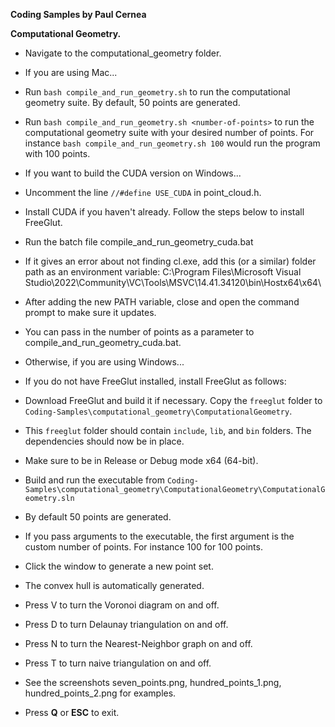 **Coding Samples by Paul Cernea**

**Computational Geometry.**

* Navigate to the computational_geometry folder.
* If you are using Mac...

* Run `bash compile_and_run_geometry.sh` to run the computational geometry suite.  By default, 50 points are generated.
* Run `bash compile_and_run_geometry.sh <number-of-points>` to run the computational geometry suite with your desired number of points.  For instance `bash compile_and_run_geometry.sh 100` would run the program with 100 points.

* If you want to build the CUDA version on Windows...
* Uncomment the line `//#define USE_CUDA` in point_cloud.h.
* Install CUDA if you haven't already. Follow the steps below to install FreeGlut.
* Run the batch file compile_and_run_geometry_cuda.bat
* If it gives an error about not finding cl.exe, add this (or a similar) folder path as an environment variable: C:\Program Files\Microsoft Visual Studio\2022\Community\VC\Tools\MSVC\14.41.34120\bin\Hostx64\x64\
* After adding the new PATH variable, close and open the command prompt to make sure it updates.
* You can pass in the number of points as a parameter to compile_and_run_geometry_cuda.bat.

* Otherwise, if you are using Windows...
* If you do not have FreeGlut installed, install FreeGlut as follows:
* Download FreeGlut and build it if necessary. Copy the `freeglut` folder to `Coding-Samples\computational_geometry\ComputationalGeometry`.
* This `freeglut` folder should contain `include`, `lib`, and `bin` folders. The dependencies should now be in place.
* Make sure to be in Release or Debug mode x64 (64-bit).
* Build and run the executable from `Coding-Samples\computational_geometry\ComputationalGeometry\ComputationalGeometry.sln`
* By default 50 points are generated.
* If you pass arguments to the executable, the first argument is the custom number of points. For instance 100 for 100 points.

* Click the window to generate a new point set.
* The convex hull is automatically generated.
* Press V to turn the Voronoi diagram on and off.
* Press D to turn Delaunay triangulation on and off.
* Press N to turn the Nearest-Neighbor graph on and off.
* Press T to turn naive triangulation on and off.
* See the screenshots seven_points.png, hundred_points_1.png, hundred_points_2.png for examples.
* Press **Q** or **ESC** to exit.
